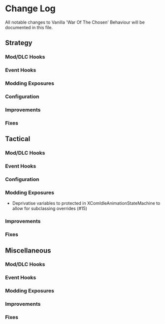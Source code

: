 # Change Log
All notable changes to Vanilla 'War Of The Chosen' Behaviour will be documented in this file.



## Strategy

### Mod/DLC Hooks

### Event Hooks

### Modding Exposures

### Configuration

### Improvements

### Fixes



## Tactical

### Mod/DLC Hooks

### Event Hooks

### Configuration

### Modding Exposures
- Deprivatise variables to protected in XComIdleAnimationStateMachine to allow
  for subclassing overrides (#15)

### Improvements

### Fixes



## Miscellaneous

### Mod/DLC Hooks


### Event Hooks

### Modding Exposures

### Improvements

### Fixes

